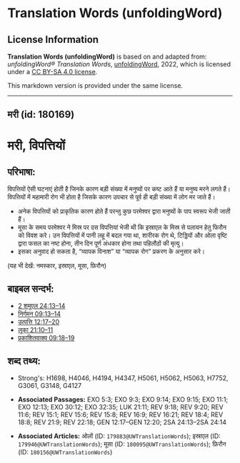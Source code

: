# Translation Words (unfoldingWord)

## License Information

**Translation Words (unfoldingWord)** is based on and adapted from: _unfoldingWord® Translation Words_, [unfoldingWord](https://unfoldingword.org/utw), 2022, which is licensed under a [CC BY-SA 4.0 license](https://creativecommons.org/licenses/by-sa/4.0/legalcode.en).

This markdown version is provided under the same license.



--------------------------------

## मरी (id: 180169)

मरी, विपत्तियों
===============

परिभाषा:
--------

विपत्तियों ऐसी घटनाएं होती है जिनके कारण बड़ी संख्या में मनुष्यों पर कष्ट आते हैं या मनुष्य मरने लगते हैं। विपत्तियों में महामारी रोग भी होता है जिसके कारण उपचार से पूर्व ही बड़ी संख्या में लोग मर जाते हैं।

* अनेक विपत्तियों को प्राकृतिक कारण होते हैं परन्तु कुछ परमेश्वर द्वारा मनुष्यों के पाप स्वरूप भेजी जाती हैं।
* मूसा के समय परमेश्वर ने मिस्र पर दस विपत्तियां भेजी थी कि इस्राएल के मिस्र से पलायन हेतु फिरौन को विवश करे। उन विपत्तियों में पानी लहू में बदल गया था, शारीरक रोग थे, टिड्डियों और ओला वृष्टि द्वारा फसल का नष्ट होना, तीन दिन पूर्ण अंधकार होना तथा पहिलौठों की मृत्यु।
* इसका अनुवाद हो सकता है, “व्यापक विनाश” या “व्यापक रोग” प्रकरण के अनुसार करे।

(यह भी देखें: नमस्कार, इस्राएल, मूसा, फ़िरौन)

बाइबल सन्दर्भ:
--------------

* [2 शमूएल 24:13–14](https://ref.ly/2Sam0:0)
* [निर्गमन 09:13–14](https://ref.ly/Exod9:13-Exod9:14)
* [उत्पत्ति 12:17–20](https://ref.ly/Gen12:17-Gen12:20)
* [लूका 21:10–11](https://ref.ly/Luke21:10-Luke21:11)
* [प्रकाशितवाक्य 09:18–19](https://ref.ly/Rev0:0)

शब्द तथ्य:
----------

* Strong's: H1698, H4046, H4194, H4347, H5061, H5062, H5063, H7752, G3061, G3148, G4127

* **Associated Passages:** EXO 5:3; EXO 9:3; EXO 9:14; EXO 9:15; EXO 11:1; EXO 12:13; EXO 30:12; EXO 32:35; LUK 21:11; REV 9:18; REV 9:20; REV 11:6; REV 15:1; REV 15:6; REV 15:8; REV 16:9; REV 16:21; REV 18:4; REV 18:8; REV 21:9; REV 22:18; GEN 12:17–GEN 12:20; 2SA 24:13–2SA 24:14
* **Associated Articles:** ओलों (ID: `179883@UWTranslationWords`); इस्राएल (ID: `179946@UWTranslationWords`); मूसा (ID: `180095@UWTranslationWords`); फ़िरौन (ID: `180156@UWTranslationWords`)

